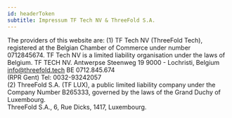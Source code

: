 ```yaml
---
id: headerToken
subtitle: Impressum TF Tech NV & ThreeFold S.A.  
---
```


The providers of this website are: 
(1) TF Tech NV (ThreeFold Tech), registered at the Belgian Chamber of Commerce under number 0712845674.
TF Tech NV is a limited liability organisation under the laws of Belgium.
TF TECH NV. Antwerpse Steenweg 19 9000 - Lochristi, Belgium
[info@threefold.tech](mailto:sinfo@threefold.tech) 
BE 0712.845.674
<br>
(RPR Gent) Tel: 0032-93242057
<br>
(2) ThreeFold S.A. (TF LUX), a public limited liability company under the Company Number B265333, governed by the laws of the Grand Duchy of Luxembourg.  
ThreeFold S.A., 6, Rue Dicks, 1417, Luxembourg. 




